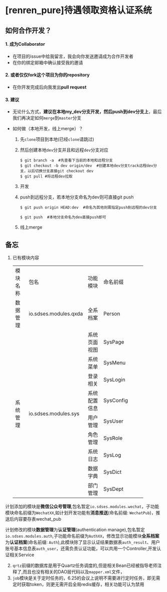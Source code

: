 ﻿# [renren_pure]待遇领取资格认证系统



## 如何合作开发？

#### 1. 成为Collaborator

* 在项目的issue中给我留言，我会向你发送邀请成为合作开发者
* 在你的绑定邮箱中确认接受我的邀请

#### 2. 或者仅仅fork这个项目为你的repository

* 在你开发完成后向我发出**pull request**

#### 3. 建议

* 无论什么方式，**建议在本地my_dev分支开发，然后push到dev分支上**，最后我们再决定如何`merge`到`master`分支

* 如何做（本地开发，线上merge）？

  1. 先`clone`项目到本地(已经`clone`请跳过)

  2. 然后创建本地`dev`分支并且和远程`dev`分支对应
     
     ```shell
     $ git branch -a  #先查看下当前的本地和远程分支
     $ git checkout -b dev origin/dev  #创建本地dev分支track远程dev分支，以后切换分支直接git checkout dev
     $ git pull #将远程dev拉取
     ```
     
  3. 开发
  
  4. push到远程分支，若本地分支命名为dev则可直接git push
     
     ```shell
     $ git push origin HEAD:dev  #命名为其他则需指定push到远程的dev分支
     ```
     
     ```shell
     $ git push  #本地分支命名为dev直接push即可
     ```
     
  5. 线上merge
## 备忘

1. 已有模块内容

   <table style="border-collapse:
    collapse;table-layout:fixed;width:312pt" width="416" cellspacing="0" cellpadding="0" border="0">
    <colgroup><col style="width:54pt" width="72">
    <col style="mso-width-source:userset;mso-width-alt:5280;width:124pt" width="165">
    <col style="mso-width-source:userset;mso-width-alt:3328;width:78pt" width="104">
    <col style="mso-width-source:userset;mso-width-alt:2400;width:56pt" width="75">
    <col style="mso-width-source:userset;mso-width-alt:5056;width:119pt" width="158">
    <col style="mso-width-source:userset;mso-width-alt:1344;width:32pt" width="42">
    </colgroup><tbody><tr style="height:14.25pt" height="19">
     <td style="height:14.25pt;width:54pt" width="72" height="19">模块名称</td>
     <td style="width:124pt" width="165">包名</td>
     <td style="width:78pt" width="104">功能模块</td>
     <td style="width:56pt" width="75">命名前缀</td>
    </tr>
    <tr style="height:14.25pt" height="19">
     <td style="height:14.25pt" height="19">数据管理</td>
     <td>io.sdses.modules.qxda</td>
     <td>全系档案</td>
     <td>Person</td>
    </tr>
    <tr style="height:14.25pt" height="19">
     <td rowspan="9" class="xl65" style="height:128.25pt" height="171">系统管理</td>
     <td rowspan="9" class="xl65">io.sdses.modules.sys</td>
     <td>系统页面视图</td>
     <td>SysPage</td>
    </tr>
    <tr style="height:14.25pt" height="19">
     <td style="height:14.25pt" height="19">系统菜单</td>
     <td>SysMenu</td>
    </tr>
    <tr style="height:14.25pt" height="19">
     <td style="height:14.25pt" height="19">登录相关</td>
     <td>SysLogin</td>
    </tr>
    <tr style="height:14.25pt" height="19">
     <td style="height:14.25pt" height="19">系统配置信息</td>
     <td>SysConfig</td>
    </tr>
    <tr style="height:14.25pt" height="19">
     <td style="height:14.25pt" height="19">用户管理</td>
     <td>SysUser</td>
    </tr>
    <tr style="height:14.25pt" height="19">
     <td style="height:14.25pt" height="19">角色管理</td>
     <td>SysRole</td>
    </tr>
    <tr style="height:14.25pt" height="19">
     <td style="height:14.25pt" height="19">系统日志</td>
     <td>SysLog</td>
    </tr>
    <tr style="height:14.25pt" height="19">
     <td style="height:14.25pt" height="19">数据字典</td>
     <td>SysDict</td>
    </tr>
    <tr style="height:14.25pt" height="19">
     <td style="height:14.25pt" height="19">部门管理</td>
     <td>SysDept</td>
    </tr>
    <!--[if supportMisalignedColumns]-->
    <tr style="display:none" height="0">
     <td style="width:54pt" width="72"></td>
     <td style="width:124pt" width="165"></td>
     <td style="width:78pt" width="104"></td>
     <td style="width:56pt" width="75"></td>
    </tr>
    <!--[endif]-->
   </tbody></table>

计划添加的模块是**微信公众号管理**,包名暂定`io.sdses.modules.wechat`，子功能模块命名前缀为`WechatXX`,如计划开发功能有**消息推送**(命名前缀: `WechatPub`)，推送后内容要存表wechat_pub

计划修改的模块**数据管理**为**认证管理**(authentication manage),包名暂定`io.sdses.modules.auth`,子功能命名前缀为`AuthXX`，修改显示功能模块**全系档案**为**认证档案**(命名前缀: `Auth`),此模块除了显示认证结果数据表`auth_result`、用户账号基本信息表`auth_user`，还需负责认证功能，可以共用一个Controller,开发认证相关Service

2. `qrtz`前缀的数据库是用于Quartz任务调度的,但是相关Bean已经被指导老师注释了,而且也没有相关的DAO层代码以及`mapper.xml`文件，
3. `job`模块是关于定时任务的，6.25的会议上说明不需要进行定时任务，即无需定时获取token，则更无需开启全局redis缓存，相关功能可认为禁用

